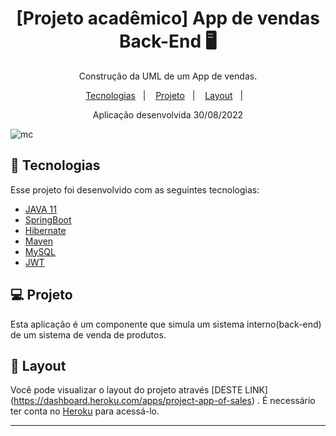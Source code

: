 <h1 align="center"> [Projeto acadêmico] App de vendas Back-End 🖥️</h1>

<p align="center">
Construção da UML de um App de vendas. 
</p>

<p align="center">
  <a href="#-tecnologias">Tecnologias</a>&nbsp;&nbsp;&nbsp;|&nbsp;&nbsp;&nbsp;
  <a href="#-projeto">Projeto</a>&nbsp;&nbsp;&nbsp;|&nbsp;&nbsp;&nbsp;
  <a href="#-layout">Layout</a>&nbsp;&nbsp;&nbsp;|&nbsp;&nbsp;&nbsp;
</p>

<p align="center">
  Aplicação desenvolvida 30/08/2022
</p>
 
 ![mc](https://user-images.githubusercontent.com/48281531/185727696-965a4c2b-042e-4a1e-a90f-df8bb9c123cc.png)

 
 ## 🚀 Tecnologias

Esse projeto foi desenvolvido com as seguintes tecnologias:

- [JAVA 11](https://jdk.java.net/11/)
- [SpringBoot](https://spring.io/)
- [Hibernate](https://hibernate.org/)
- [Maven](https://maven.apache.org/)
- [MySQL](https://www.mysql.com/)
- [JWT](https://jwt.io/)


## 💻 Projeto

Esta aplicação é um componente que simula um sistema interno(back-end) de um sistema de venda de produtos.

## 🔖 Layout

Você pode visualizar o layout do projeto através [DESTE LINK] (https://dashboard.heroku.com/apps/project-app-of-sales) . É necessário ter conta no [Heroku](https://dashboard.heroku.com/apps) para acessá-lo.

---
